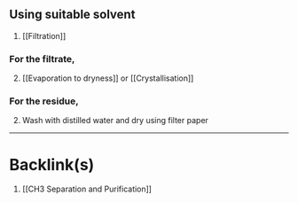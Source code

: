 ## Using suitable solvent
1. [[Filtration]]

### For the filtrate,
2. [[Evaporation to dryness]] or [[Crystallisation]]

### For the residue,
2. Wash with distilled water and dry using filter paper

---
# Backlink(s)
1. [[CH3 Separation and Purification]]